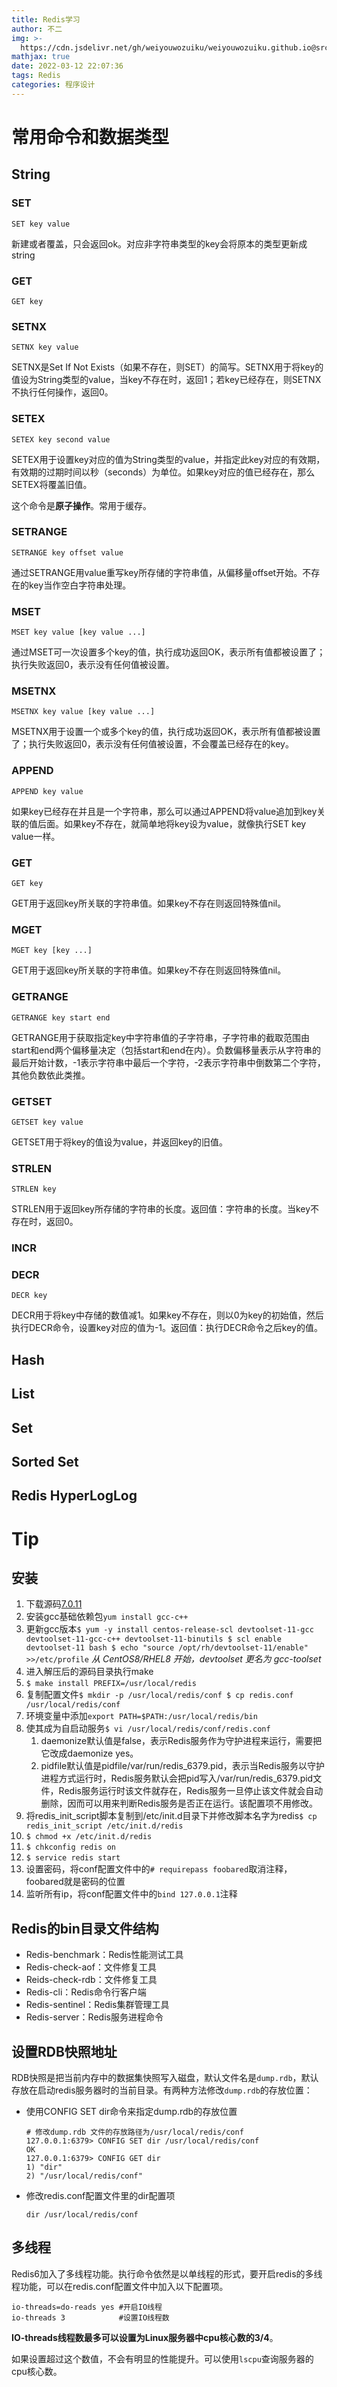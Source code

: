 ```yaml
---
title: Redis学习
author: 不二
img: >-
  https://cdn.jsdelivr.net/gh/weiyouwozuiku/weiyouwozuiku.github.io@src/source/_posts/PageImg/程序设计/Redis学习.png
mathjax: true
date: 2022-03-12 22:07:36
tags: Redis
categories: 程序设计
---
```


# 常用命令和数据类型

## String

### SET

`SET key value`

新建或者覆盖，只会返回ok。对应非字符串类型的key会将原本的类型更新成string

### GET

`GET key`

### SETNX

`SETNX key value`

SETNX是Set If Not Exists（如果不存在，则SET）的简写。SETNX用于将key的值设为String类型的value，当key不存在时，返回1；若key已经存在，则SETNX不执行任何操作，返回0。

### SETEX

`SETEX key second value`

SETEX用于设置key对应的值为String类型的value，并指定此key对应的有效期，有效期的过期时间以秒（seconds）为单位。如果key对应的值已经存在，那么SETEX将覆盖旧值。

这个命令是**原子操作**。常用于缓存。

### SETRANGE

`SETRANGE key offset value`

通过SETRANGE用value重写key所存储的字符串值，从偏移量offset开始。不存在的key当作空白字符串处理。

### MSET

`MSET key value [key value ...]`

通过MSET可一次设置多个key的值，执行成功返回OK，表示所有值都被设置了；执行失败返回0，表示没有任何值被设置。

### MSETNX

`MSETNX key value [key value ...]`

MSETNX用于设置一个或多个key的值，执行成功返回OK，表示所有值都被设置了；执行失败返回0，表示没有任何值被设置，不会覆盖已经存在的key。

### APPEND

`APPEND key value`

如果key已经存在并且是一个字符串，那么可以通过APPEND将value追加到key关联的值后面。如果key不存在，就简单地将key设为value，就像执行SET key value一样。

### GET

`GET key`

GET用于返回key所关联的字符串值。如果key不存在则返回特殊值nil。

### MGET

`MGET key [key ...]`

GET用于返回key所关联的字符串值。如果key不存在则返回特殊值nil。

### GETRANGE

`GETRANGE key start end`

GETRANGE用于获取指定key中字符串值的子字符串，子字符串的截取范围由start和end两个偏移量决定（包括start和end在内）。负数偏移量表示从字符串的最后开始计数，-1表示字符串中最后一个字符，-2表示字符串中倒数第二个字符，其他负数依此类推。

### GETSET

`GETSET key value`

GETSET用于将key的值设为value，并返回key的旧值。

### STRLEN

`STRLEN key`

STRLEN用于返回key所存储的字符串的长度。返回值：字符串的长度。当key不存在时，返回0。

### INCR

### DECR

`DECR key`

DECR用于将key中存储的数值减1。如果key不存在，则以0为key的初始值，然后执行DECR命令，设置key对应的值为-1。返回值：执行DECR命令之后key的值。

## Hash

## List

## Set

## Sorted Set

## Redis HyperLogLog

# Tip

## 安装

1. 下载源码[7.0.11](https://js.xxooo.ml/https://github.com/redis/redis/archive/refs/tags/7.0.11.tar.gz)
2. 安装gcc基础依赖包`yum install gcc-c++`
3. 更新gcc版本`$ yum -y install centos-release-scl devtoolset-11-gcc devtoolset-11-gcc-c++ devtoolset-11-binutils $ scl enable devtoolset-11 bash $ echo "source /opt/rh/devtoolset-11/enable" >>/etc/profile` *从 CentOS8/RHEL8 开始，devtoolset 更名为 gcc-toolset*
4. 进入解压后的源码目录执行make
5. `$ make install PREFIX=/usr/local/redis`
6. 复制配置文件`$ mkdir -p /usr/local/redis/conf $ cp redis.conf /usr/local/redis/conf`
7. 环境变量中添加`export PATH=$PATH:/usr/local/redis/bin`
8. 使其成为自启动服务`$ vi /usr/local/redis/conf/redis.conf`
   1. daemonize默认值是false，表示Redis服务作为守护进程来运行，需要把它改成daemonize yes。
   2. pidfile默认值是pidfile/var/run/redis_6379.pid，表示当Redis服务以守护进程方式运行时，Redis服务默认会把pid写入/var/run/redis_6379.pid文件，Redis服务运行时该文件就存在，Redis服务一旦停止该文件就会自动删除，因而可以用来判断Redis服务是否正在运行。该配置项不用修改。
9. 将redis_init_script脚本复制到/etc/init.d目录下并修改脚本名字为redis`$ cp redis_init_script /etc/init.d/redis`
10. `$ chmod +x /etc/init.d/redis`
11. `$ chkconfig redis on`
12. `$ service redis start`
13. 设置密码，将conf配置文件中的`# requirepass foobared`取消注释，foobared就是密码的位置
14. 监听所有ip，将conf配置文件中的`bind 127.0.0.1`注释

## Redis的bin目录文件结构

- Redis-benchmark：Redis性能测试工具
- Redis-check-aof：文件修复工具
- Reids-check-rdb：文件修复工具
- Redis-cli：Redis命令行客户端
- Redis-sentinel：Redis集群管理工具
- Redis-server：Redis服务进程命令

## 设置RDB快照地址

RDB快照是把当前内存中的数据集快照写入磁盘，默认文件名是`dump.rdb`，默认存放在启动redis服务器时的当前目录。有两种方法修改`dump.rdb`的存放位置：

- 使用CONFIG SET dir命令来指定dump.rdb的存放位置

  ```
  # 修改dump.rdb 文件的存放路径为/usr/local/redis/conf
  127.0.0.1:6379> CONFIG SET dir /usr/local/redis/conf
  OK
  127.0.0.1:6379> CONFIG GET dir
  1) "dir"
  2) "/usr/local/redis/conf"
  ```

- 修改redis.conf配置文件里的dir配置项

  ```
  dir /usr/local/redis/conf
  ```

## 多线程

Redis6加入了多线程功能。执行命令依然是以单线程的形式，要开启redis的多线程功能，可以在redis.conf配置文件中加入以下配置项。

```
io-threads=do-reads yes #开启IO线程
io-threads 3            #设置IO线程数
```

**IO-threads线程数最多可以设置为Linux服务器中cpu核心数的3/4**。

如果设置超过这个数值，不会有明显的性能提升。可以使用`lscpu`查询服务器的cpu核心数。

